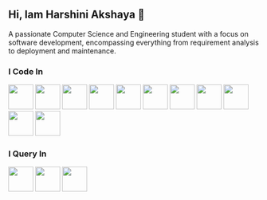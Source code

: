 ## Hi, Iam Harshini Akshaya 👋

A passionate Computer Science and Engineering student with a focus on software development, encompassing everything from requirement analysis to deployment and maintenance.

### I Code In
<img height="50" width="50" src="https://img.icons8.com/?size=100&id=13679&format=png&color=000000"/> <img height="50" width="50" src="https://img.icons8.com/?size=100&id=40670&format=png&color=000000"/> <img height="50" width="50" src="https://img.icons8.com/?size=100&id=13441&format=png&color=000000"/> <img height="50" width="50" src="https://img.icons8.com/?size=100&id=20909&format=png&color=000000"/> <img height="50" width="50" src="https://img.icons8.com/?size=100&id=21278&format=png&color=000000"/> <img height="50" width="50" src="https://img.icons8.com/?size=100&id=108784&format=png&color=000000"/> <img height="50" width="50" src="https://img.icons8.com/?size=100&id=PndQWK6M1Hjo&format=png&color=000000"/> <img height="50" width="50" src="https://img.icons8.com/?size=100&id=4PiNHtUJVbLs&format=png&color=000000"/> <img height="50" width="50" src="https://img.icons8.com/?size=100&id=123603&format=png&color=000000"/> <img height="50" width="50" src="https://img.icons8.com/?size=100&id=54087&format=png&color=000000"/> <img height="50" width="50" src="https://img.icons8.com/?size=100&id=kg46nzoJrmTR&format=png&color=000000"/> 

### I Query In
<img height="50" width="50" src="https://img.icons8.com/?size=100&id=9nLaR5KFGjN0&format=png&color=000000" /> <img height="50" width="50" src="https://img.icons8.com/?size=100&id=39913&format=png&color=000000" /> <img height="50" width="50" src="https://img.icons8.com/?size=100&id=bosfpvRzNOG8&format=png&color=000000"/>





